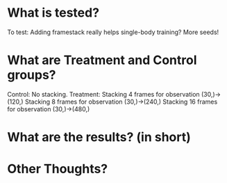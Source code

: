 # What is tested?
To test: 
    Adding framestack really helps single-body training? More seeds!

# What are Treatment and Control groups?
Control: 
    No stacking.
Treatment: 
    Stacking 4 frames for observation (30,)->(120,)
    Stacking 8 frames for observation (30,)->(240,)
    Stacking 16 frames for observation (30,)->(480,)

# What are the results? (in short)

# Other Thoughts?
